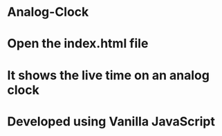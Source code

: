 # Analog-Clock

# Open the index.html file
# It shows the live time on an analog clock
# Developed using Vanilla JavaScript
